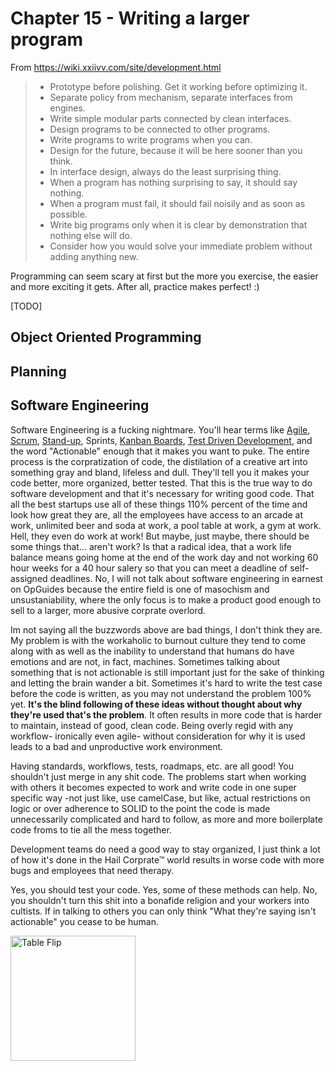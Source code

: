 # Chapter 15 - Writing a larger program

From https://wiki.xxiivv.com/site/development.html

> * Prototype before polishing. Get it working before optimizing it.
> * Separate policy from mechanism, separate interfaces from engines.
> * Write simple modular parts connected by clean interfaces.
> * Design programs to be connected to other programs.
> * Write programs to write programs when you can.
> * Design for the future, because it will be here sooner than you think.
> * In interface design, always do the least surprising thing.
> * When a program has nothing surprising to say, it should say nothing.
> * When a program must fail, it should fail noisily and as soon as possible.
> * Write big programs only when it is clear by demonstration that nothing else will do.
> * Consider how you would solve your immediate problem without adding anything new.

Programming can seem scary at first but the more you exercise, the easier and more exciting it gets. After all, practice makes perfect! :)

[TODO]

## Object Oriented Programming

## Planning

## Software Engineering

Software Engineering is a fucking nightmare. You'll hear terms like [Agile](https://en.wikipedia.org/wiki/Agile_software_development), [Scrum](https://en.wikipedia.org/wiki/Scrum_(software_development)), [Stand-up](https://en.wikipedia.org/wiki/Stand-up_meeting), Sprints, [Kanban Boards](https://en.wikipedia.org/wiki/Kanban_(development)), [Test Driven Development](https://en.wikipedia.org/wiki/Test-driven_development), and the word "Actionable" enough that it makes you want to puke. The entire process is the corpratization of code, the distilation of a creative art into something gray and bland, lifeless and dull. They'll tell you it makes your code better, more organized, better tested. That this is the true way to do software development and that it's necessary for writing good code. That all the best startups use all of these things 110% percent of the time and look how great they are, all the employees have access to an arcade at work, unlimited beer and soda at work, a pool table at work, a gym at work. Hell, they even do work at work! But maybe, just maybe, there should be some things that... aren't work? Is that a radical idea, that a work life balance means going home at the end of the work day and not working 60 hour weeks for a 40 hour salery so that you can meet a deadline of self-assigned deadlines. No, I will not talk about software engineering in earnest on OpGuides because the entire field is one of masochism and unsustaniability, where the only focus is to make a product good enough to sell to a larger, more abusive corprate overlord.

Im not saying all the buzzwords above are bad things, I don't think they are. My problem is with the workaholic to burnout culture they tend to come along with as well as the inability to understand that humans do have emotions and are not, in fact, machines. Sometimes talking about something that is not actionable is still important just for the sake of thinking and letting the brain wander a bit. Sometimes it's hard to write the test case before the code is written, as you may not understand the problem 100% yet. **It's the blind following of these ideas without thought about why they're used that's the problem**. It often results in more code that is harder to maintain, instead of good, clean code. Being overly regid with any workflow- ironically even agile- without consideration for why it is used leads to a bad and unproductive work environment.

Having standards, workflows, tests, roadmaps, etc. are all good! You shouldn't just merge in any shit code. The problems start when working with others it becomes expected to work and write code in one super specific way -not just like, use camelCase, but like, actual restrictions on logic or over adherence to SOLID to the point the code is made unnecessarily complicated and hard to follow, as more and more boilerplate code froms to tie all the mess together.

Development teams do need a good way to stay organized, I just think a lot of how it's done in the Hail Corprate™ world results in worse code with more bugs and employees that need therapy.

Yes, you should test your code. Yes, some of these methods can help. No, you shouldn't turn this shit into a bonafide religion and your workers into cultists. If in talking to others you can only think "What they're saying isn't actionable" you cease to be human.

<img src="/nonfree/character/throw.png" alt="Table Flip" height="200em">
